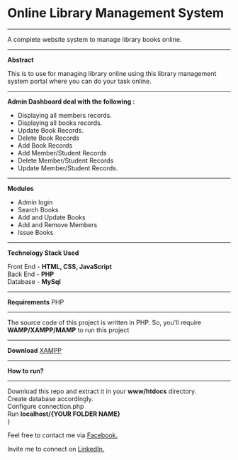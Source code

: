# Online Library Management System
<hr>

 A complete website system to manage library books online.  
 
<hr>
<b>Abstract</b>

This is to use for managing library online using this library management system portal where you can do your task online.
<hr>

<b>Admin Dashboard deal with the following :</b>
<ul>

<li>Displaying all members records.</li>

<li>Displaying all books records.</li>

<li>Update Book Records.</li>

<li>Delete Book Records</li>

<li>Add Book Records</li>

<li>Add Member/Student Records</li>

<li>Delete Member/Student Records</li>

<li>Update Member/Student Records.</li>
</ul>
<hr>

<b>Modules</b>
<ul>
<li>Admin login</li>
<li>Search Books</li>
<li>Add and Update Books</li>
<li>Add and Remove Members</li>
<li>Issue Books</li>
</ul>
<hr>

<b>Technology Stack Used</b>

Front End - <b>HTML, CSS, JavaScript</b><br>
Back End - <b>PHP</b><br>
Database - <b>MySql</b><br>

<hr>
<b>Requirements</b>
PHP
<hr>

The source code of this project is written in PHP. So, you'll require <b>WAMP/XAMPP/MAMP</b> to run this project
<hr>
<b>Download</b> 
<a href="https://www.apachefriends.org/">XAMPP</a> 
<hr>

<b>How to run?</b><br>
<hr>
Download this repo and extract it in your <b>www/htdocs</b> directory.<br>
Create database accordingly.<br>
Configure connection.php <br>
Run <b>localhost/{YOUR FOLDER NAME}</b><br>
}
  
Feel free to contact me via <a href="https://www.facebook.com/himanshu.chouhan.526/">Facebook.</a><br>

Invite me to connect on <a href="https://www.linkedin.com/in/himanshu-chouhan-583203182/">LinkedIn.</a>
